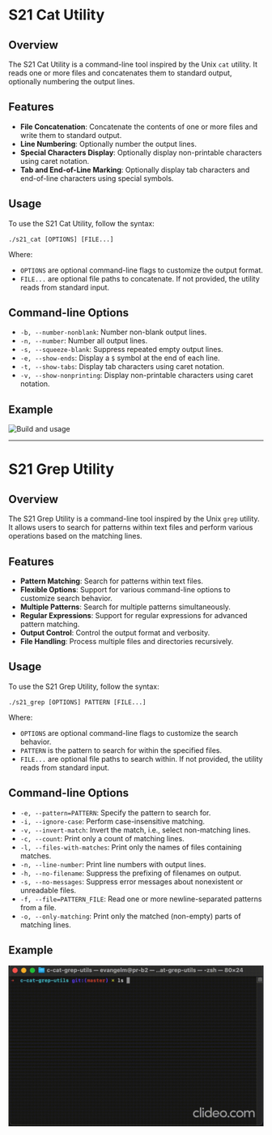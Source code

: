 # S21 Cat Utility

## Overview
The S21 Cat Utility is a command-line tool inspired by the Unix `cat` utility. It reads one or more files and concatenates them to standard output, optionally numbering the output lines.

## Features
- **File Concatenation**: Concatenate the contents of one or more files and write them to standard output.
- **Line Numbering**: Optionally number the output lines.
- **Special Characters Display**: Optionally display non-printable characters using caret notation.
- **Tab and End-of-Line Marking**: Optionally display tab characters and end-of-line characters using special symbols.

## Usage
To use the S21 Cat Utility, follow the syntax:
```
./s21_cat [OPTIONS] [FILE...]
```
Where:
- `OPTIONS` are optional command-line flags to customize the output format.
- `FILE...` are optional file paths to concatenate. If not provided, the utility reads from standard input.

## Command-line Options
- `-b, --number-nonblank`: Number non-blank output lines.
- `-n, --number`: Number all output lines.
- `-s, --squeeze-blank`: Suppress repeated empty output lines.
- `-e, --show-ends`: Display a `$` symbol at the end of each line.
- `-t, --show-tabs`: Display tab characters using caret notation.
- `-v, --show-nonprinting`: Display non-printable characters using caret notation.

## Example
![Build and usage](dvi/s21-cat-overview.gif)

---

# S21 Grep Utility

## Overview
The S21 Grep Utility is a command-line tool inspired by the Unix `grep` utility. It allows users to search for patterns within text files and perform various operations based on the matching lines.

## Features
- **Pattern Matching**: Search for patterns within text files.
- **Flexible Options**: Support for various command-line options to customize search behavior.
- **Multiple Patterns**: Search for multiple patterns simultaneously.
- **Regular Expressions**: Support for regular expressions for advanced pattern matching.
- **Output Control**: Control the output format and verbosity.
- **File Handling**: Process multiple files and directories recursively.

## Usage
To use the S21 Grep Utility, follow the syntax:
```
./s21_grep [OPTIONS] PATTERN [FILE...]
```
Where:
- `OPTIONS` are optional command-line flags to customize the search behavior.
- `PATTERN` is the pattern to search for within the specified files.
- `FILE...` are optional file paths to search within. If not provided, the utility reads from standard input.

## Command-line Options
- `-e, --pattern=PATTERN`: Specify the pattern to search for.
- `-i, --ignore-case`: Perform case-insensitive matching.
- `-v, --invert-match`: Invert the match, i.e., select non-matching lines.
- `-c, --count`: Print only a count of matching lines.
- `-l, --files-with-matches`: Print only the names of files containing matches.
- `-n, --line-number`: Print line numbers with output lines.
- `-h, --no-filename`: Suppress the prefixing of filenames on output.
- `-s, --no-messages`: Suppress error messages about nonexistent or unreadable files.
- `-f, --file=PATTERN_FILE`: Read one or more newline-separated patterns from a file.
- `-o, --only-matching`: Print only the matched (non-empty) parts of matching lines.

## Example
![Build and usage](dvi/s21-grep-overview.gif)